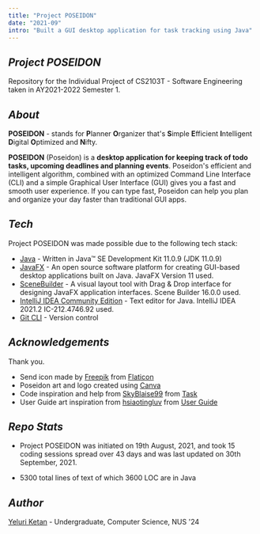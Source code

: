 ```yaml
---
title: "Project POSEIDON"
date: "2021-09"
intro: "Built a GUI desktop application for task tracking using Java"
---
```


## _Project POSEIDON_

Repository for the Individual Project of CS2103T - Software Engineering taken in AY2021-2022 Semester 1.

## _About_

**POSEIDON** - stands for **P**lanner **O**rganizer that's **S**imple **E**fficient **I**ntelligent **D**igital **O**ptimized and **N**ifty.

**POSEIDON** (Poseidon) is a **desktop application for keeping track of todo tasks, upcoming deadlines and planning events**. Poseidon's efficient and intelligent algorithm, combined with an optimized Command Line Interface (CLI) and a simple Graphical User Interface (GUI) gives you a fast and smooth user experience. If you can type fast, Poseidon can help you plan and organize your day faster than traditional GUI apps.

## _Tech_

Project POSEIDON was made possible due to the following tech stack:

- [Java](https://www.java.com/en/) - Written in Java™ SE Development Kit 11.0.9 (JDK 11.0.9)
- [JavaFX](https://openjfx.io/) - An open source software platform for creating GUI-based desktop applications built on Java. JavaFX Version 11 used.
- [SceneBuilder](https://gluonhq.com/products/scene-builder/) - A visual layout tool with Drag & Drop interface for designing JavaFX application interfaces. Scene Builder 16.0.0 used.
- [IntelliJ IDEA Community Edition](https://www.jetbrains.com/idea/download/#section=windows) - Text editor for Java. IntelliJ IDEA 2021.2 IC-212.4746.92 used.
- [Git CLI](https://git-scm.com/book/en/v2/Getting-Started-The-Command-Line) - Version control

## _Acknowledgements_

Thank you.

- Send icon made by [Freepik](https://www.freepik.com) from [Flaticon](https://www.flaticon.com/)
- Poseidon art and logo created using [Canva](https://www.canva.com/)
- Code inspiration and help from [SkyBlaise99](https://github.com/SkyBlaise99) from [Task](https://github.com/SkyBlaise99/ip/blob/master/src/main/java/sora/task/Task.java)
- User Guide art inspiration from [hsiaotingluv](https://github.com/hsiaotingluv) from [User Guide](https://github.com/hsiaotingluv/ip/blob/master/docs/README.md)

## _Repo Stats_

- Project POSEIDON was initiated on 19th August, 2021, and took 15 coding sessions spread over 43 days and was last updated on 30th September, 2021.

- 5300 total lines of text of which 3600 LOC are in Java

## _Author_

[Yeluri Ketan](https://github.com/YeluriKetan) - Undergraduate, Computer Science, NUS '24

